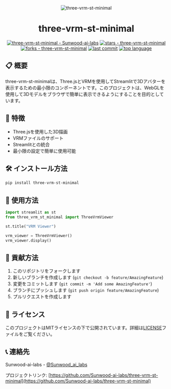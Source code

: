 <p align="center">
  <img src="https://huggingface.co/datasets/MakiAi/IconAssets/resolve/main/three-vrm-st-minimal.png" alt="three-vrm-st-minimal">
</p>

<h1 align="center">three-vrm-st-minimal</h1>

<p align="center">
  <a href="https://github.com/Sunwood-ai-labs/three-vrm-st-minimal"><img src="https://img.shields.io/badge/three--vrm--st--minimal-Sunwood--ai--labs-blue?logo=github" alt="three-vrm-st-minimal - Sunwood-ai-labs"></a>
  <a href="https://github.com/Sunwood-ai-labs/three-vrm-st-minimal"><img src="https://img.shields.io/github/stars/Sunwood-ai-labs/three-vrm-st-minimal?style=social" alt="stars - three-vrm-st-minimal"></a>
  <a href="https://github.com/Sunwood-ai-labs/three-vrm-st-minimal"><img src="https://img.shields.io/github/forks/Sunwood-ai-labs/three-vrm-st-minimal?style=social" alt="forks - three-vrm-st-minimal"></a>
  <a href="https://github.com/Sunwood-ai-labs/three-vrm-st-minimal"><img src="https://img.shields.io/github/last-commit/Sunwood-ai-labs/three-vrm-st-minimal" alt="last commit"></a>
  <a href="https://github.com/Sunwood-ai-labs/three-vrm-st-minimal"><img src="https://img.shields.io/github/languages/top/Sunwood-ai-labs/three-vrm-st-minimal" alt="top language"></a>
</p>

## 📋 概要

three-vrm-st-minimalは、Three.jsとVRMを使用してStreamlitで3Dアバターを表示するための最小限のコンポーネントです。このプロジェクトは、WebGLを使用して3Dモデルをブラウザで簡単に表示できるようにすることを目的としています。

## 🚀 特徴

- Three.jsを使用した3D描画
- VRMファイルのサポート
- Streamlitとの統合
- 最小限の設定で簡単に使用可能

## 🛠️ インストール方法

```bash
pip install three-vrm-st-minimal
```

## 📖 使用方法

```python
import streamlit as st
from three_vrm_st_minimal import ThreeVrmViewer

st.title("VRM Viewer")

vrm_viewer = ThreeVrmViewer()
vrm_viewer.display()
```

## 🤝 貢献方法

1. このリポジトリをフォークします
2. 新しいブランチを作成します (`git checkout -b feature/AmazingFeature`)
3. 変更をコミットします (`git commit -m 'Add some AmazingFeature'`)
4. ブランチにプッシュします (`git push origin feature/AmazingFeature`)
5. プルリクエストを作成します

## 📄 ライセンス

このプロジェクトはMITライセンスの下で公開されています。詳細は[LICENSE](LICENSE)ファイルをご覧ください。

## 📞 連絡先

Sunwood-ai-labs - [@Sunwood_ai_labs](https://twitter.com/Sunwood_ai_labs)

プロジェクトリンク: [https://github.com/Sunwood-ai-labs/three-vrm-st-minimal](https://github.com/Sunwood-ai-labs/three-vrm-st-minimal)
